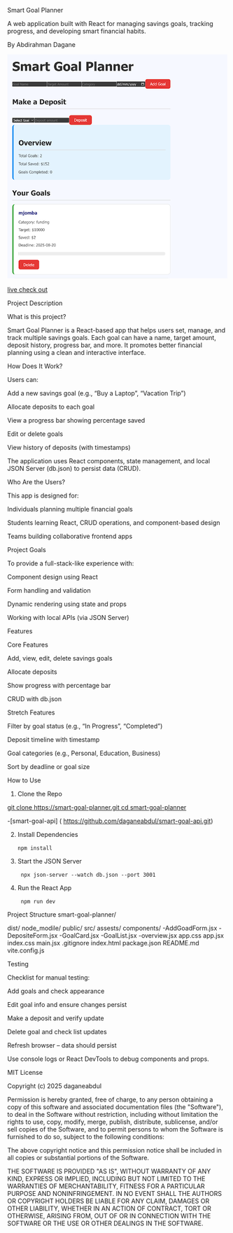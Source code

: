 Smart Goal Planner


A  web application built with React for managing savings goals, tracking progress, and developing smart financial habits.

 By Abdirahman Dagane 
 
![screenshot](smartgoal.png)


[live check out](https://daganeabdul.github.io/smart-goal-planner/)


 Project Description
 
What is this project?

 Smart Goal Planner is a React-based app that helps users set, manage, and track multiple savings goals. Each goal can have a name, target amount, deposit history, progress bar, and more. It promotes better financial planning using a clean and interactive interface.

 How Does It Work?
 
Users can:

  Add a new savings goal (e.g., “Buy a Laptop”, “Vacation Trip”)


  Allocate deposits to each goal


  View a progress bar showing percentage saved


 Edit or delete goals


 View history of deposits (with timestamps)


The application uses React components, state management, and local JSON Server (db.json) to persist data (CRUD).

 Who Are the Users?

This app is designed for:

Individuals planning multiple financial goals


Students learning React, CRUD operations, and component-based design


Teams building collaborative frontend apps



 Project Goals
 
To provide a full-stack-like experience with:


Component design using React


Form handling and validation


Dynamic rendering using state and props


Working with local APIs (via JSON Server)






 Features

 
Core Features


Add, view, edit, delete savings goals


Allocate deposits


Show progress with percentage bar


CRUD with db.json


Stretch Features


Filter by goal status (e.g., “In Progress”, “Completed”)


Deposit timeline with timestamp


Goal categories (e.g., Personal, Education, Business)


Sort by deadline or goal size



 How to Use

 
1. Clone the Repo

[git clone https://smart-goal-planner.git
cd smart-goal-planner](https://github.com/daganeabdul/smart-goal-planner.git)

-[smart-goal-api] ( https://github.com/daganeabdul/smart-goal-api.git)

2. Install Dependencies

       npm install

3. Start the JSON Server

        npx json-server --watch db.json --port 3001

4. Run the React App
   
        npm run dev



 Project Structure
smart-goal-planner/

dist/
node_modile/
public/
src/
   assests/
   components/
       -AddGoadForm.jsx
       -DepositeForm.jsx
       -GoalCard.jsx
       -GoalList.jsx
       -overview.jsx
  app.css
  app.jsx
  index.css
  main.jsx
  .gitignore
 index.html
 package.json
 README.md
 vite.config.js


 Testing
 
Checklist for manual testing:


Add goals and check appearance


  Edit goal info and ensure changes persist

  Make a deposit and verify update

  Delete goal and check list updates

  Refresh browser – data should persist

  Use console logs or React DevTools to debug components and props.


 
MIT License

Copyright (c) 2025 daganeabdul

Permission is hereby granted, free of charge, to any person obtaining a copy
of this software and associated documentation files (the "Software"), to deal
in the Software without restriction, including without limitation the rights
to use, copy, modify, merge, publish, distribute, sublicense, and/or sell
copies of the Software, and to permit persons to whom the Software is
furnished to do so, subject to the following conditions:

The above copyright notice and this permission notice shall be included in all
copies or substantial portions of the Software.

THE SOFTWARE IS PROVIDED "AS IS", WITHOUT WARRANTY OF ANY KIND, EXPRESS OR
IMPLIED, INCLUDING BUT NOT LIMITED TO THE WARRANTIES OF MERCHANTABILITY,
FITNESS FOR A PARTICULAR PURPOSE AND NONINFRINGEMENT. IN NO EVENT SHALL THE
AUTHORS OR COPYRIGHT HOLDERS BE LIABLE FOR ANY CLAIM, DAMAGES OR OTHER
LIABILITY, WHETHER IN AN ACTION OF CONTRACT, TORT OR OTHERWISE, ARISING FROM,
OUT OF OR IN CONNECTION WITH THE SOFTWARE OR THE USE OR OTHER DEALINGS IN THE
SOFTWARE.


 




